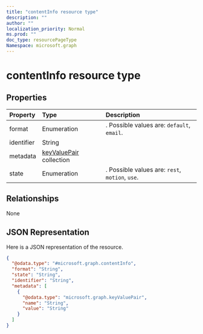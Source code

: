```yaml
---
title: "contentInfo resource type"
description: ""
author: ""
localization_priority: Normal
ms.prod: ""
doc_type: resourcePageType
Namespace: microsoft.graph
---
```



# contentInfo resource type



## Properties
|Property|Type|Description|
|:---|:---|:---|
|format|Enumeration|. Possible values are: `default`, `email`.|
|identifier|String||
|metadata|[keyValuePair](../resources/keyValuePair.md) collection||
|state|Enumeration|. Possible values are: `rest`, `motion`, `use`.|

## Relationships
None

## JSON Representation
Here is a JSON representation of the resource.
<!-- {
  "blockType": "resource",
  "@odata.type": "microsoft.graph.contentInfo"
}
-->
``` json
{
  "@odata.type": "#microsoft.graph.contentInfo",
  "format": "String",
  "state": "String",
  "identifier": "String",
  "metadata": [
    {
      "@odata.type": "microsoft.graph.keyValuePair",
      "name": "String",
      "value": "String"
    }
  ]
}
```

